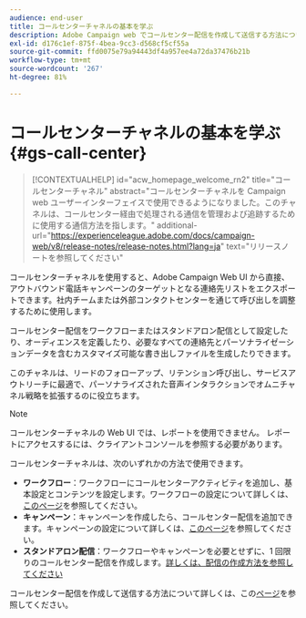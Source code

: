 ```yaml
---
audience: end-user
title: コールセンターチャネルの基本を学ぶ
description: Adobe Campaign web でコールセンター配信を作成して送信する方法について説明します
exl-id: d176c1ef-875f-4bea-9cc3-d568cf5cf55a
source-git-commit: ffd0075e79a94443df4a957ee4a72da37476b21b
workflow-type: tm+mt
source-wordcount: '267'
ht-degree: 81%

---
```


# コールセンターチャネルの基本を学ぶ {#gs-call-center}

>[!CONTEXTUALHELP]
>id="acw_homepage_welcome_rn2"
>title="コールセンターチャネル"
>abstract="コールセンターチャネルを Campaign web ユーザーインターフェイスで使用できるようになりました。このチャネルは、コールセンター経由で処理される通信を管理および追跡するために使用する通信方法を指します。"
>additional-url="https://experienceleague.adobe.com/docs/campaign-web/v8/release-notes/release-notes.html?lang=ja" text="リリースノートを参照してください"

コールセンターチャネルを使用すると、Adobe Campaign Web UI から直接、アウトバウンド電話キャンペーンのターゲットとなる連絡先リストをエクスポートできます。社内チームまたは外部コンタクトセンターを通じて呼び出しを調整するために使用します。

コールセンター配信をワークフローまたはスタンドアロン配信として設定したり、オーディエンスを定義したり、必要なすべての連絡先とパーソナライゼーションデータを含むカスタマイズ可能な書き出しファイルを生成したりできます。

このチャネルは、リードのフォローアップ、リテンション呼び出し、サービスアウトリーチに最適で、パーソナライズされた音声インタラクションでオムニチャネル戦略を拡張するのに役立ちます。

>[!NOTE]
>
>コールセンターチャネルの Web UI では、レポートを使用できません。 レポートにアクセスするには、クライアントコンソールを参照する必要があります。

コールセンターチャネルは、次のいずれかの方法で使用できます。

* **ワークフロー**：ワークフローにコールセンターアクティビティを追加し、基本設定とコンテンツを設定します。ワークフローの設定について詳しくは、[このページ](../workflows/gs-workflow-creation.md)を参照してください。
* **キャンペーン**：キャンペーンを作成したら、コールセンター配信を追加できます。キャンペーンの設定について詳しくは、[このページ](../campaigns/gs-campaigns.md)を参照してください。
* **スタンドアロン配信**：ワークフローやキャンペーンを必要とせずに、1 回限りのコールセンター配信を作成します。[詳しくは、配信の作成方法を参照してください](../msg/gs-deliveries.md)

コールセンター配信を作成して送信する方法について詳しくは、この[ページ](../call-center/create-call-center.md)を参照してください。

